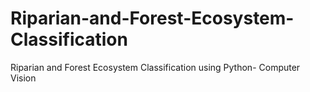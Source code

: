 # Riparian-and-Forest-Ecosystem-Classification
Riparian and Forest Ecosystem Classification using Python- Computer Vision

